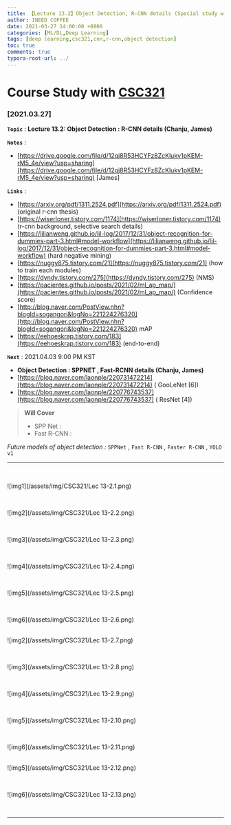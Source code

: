 ```yaml
---
title: 【Lecture 13.2】Object Detection, R-CNN details (Special study with laonpeople)
author: INEED COFFEE
date: 2021-03-27 14:00:00 +0800
categories: [ML/DL,Deep Learning]
tags: [deep learning,csc321,cnn,r-cnn,object detection]
toc: true
comments: true
typora-root-url: ../
---
```

# Course Study with [CSC321](https://www.cs.toronto.edu/~rgrosse/courses/csc321_2017/) 



### [2021.03.27]

__`Topic`__ : __Lecture 13.2: Object Detection : R-CNN details (Chanju, James)__ 

__`Notes`__ : 

- [https://drive.google.com/file/d/12qj8R53HCYFz8ZcKlukv1pKEM-rM5_4e/view?usp=sharing](https://drive.google.com/file/d/12qj8R53HCYFz8ZcKlukv1pKEM-rM5_4e/view?usp=sharing) [James]

__`Links`__ : 

- [https://arxiv.org/pdf/1311.2524.pdf](https://arxiv.org/pdf/1311.2524.pdf) (original r-cnn thesis)
- [https://wiserloner.tistory.com/1174](https://wiserloner.tistory.com/1174) (r-cnn background, selective search details)
- [https://lilianweng.github.io/lil-log/2017/12/31/object-recognition-for-dummies-part-3.html#model-workflow](https://lilianweng.github.io/lil-log/2017/12/31/object-recognition-for-dummies-part-3.html#model-workflow) (hard negative mining)
- [https://nuggy875.tistory.com/21](https://nuggy875.tistory.com/21) (how to train each modules)
- [https://dyndy.tistory.com/275](https://dyndy.tistory.com/275) (NMS)
- [https://pacientes.github.io/posts/2021/02/ml_ap_map/](https://pacientes.github.io/posts/2021/02/ml_ap_map/) (Confidence score)
- [http://blog.naver.com/PostView.nhn?blogId=sogangori&logNo=221224276320](http://blog.naver.com/PostView.nhn?blogId=sogangori&logNo=221224276320) mAP
- [https://eehoeskrap.tistory.com/183](https://eehoeskrap.tistory.com/183) (end-to-end)

__`Next`__ : 2021.04.03 9:00 PM KST

- __Object Detection : SPPNET , Fast-RCNN details (Chanju, James)__ 
- [https://blog.naver.com/laonple/220731472214](https://blog.naver.com/laonple/220731472214) ( GooLeNet [6])
- [https://blog.naver.com/laonple/220776743537](https://blog.naver.com/laonple/220776743537) ( ResNet [4])

> __Will Cover__ 
>
> - SPP Net : 
> - Fast R-CNN : 

_Future models of object detection :_ `SPPNet` , `Fast R-CNN` , `Faster R-CNN` , `YOLO v1` 

---

​			

![img1](/assets/img/CSC321/Lec 13-2.1.png)

​	

![img2](/assets/img/CSC321/Lec 13-2.2.png)

​	

![img3](/assets/img/CSC321/Lec 13-2.3.png)

​	

![img4](/assets/img/CSC321/Lec 13-2.4.png)

​	

![img5](/assets/img/CSC321/Lec 13-2.5.png)

​	

![img6](/assets/img/CSC321/Lec 13-2.6.png)

​	
![img2](/assets/img/CSC321/Lec 13-2.7.png)

​	

![img3](/assets/img/CSC321/Lec 13-2.8.png)

​	

![img4](/assets/img/CSC321/Lec 13-2.9.png)

​	

![img5](/assets/img/CSC321/Lec 13-2.10.png)

​	

![img6](/assets/img/CSC321/Lec 13-2.11.png)

​	
![img5](/assets/img/CSC321/Lec 13-2.12.png)

​	

![img6](/assets/img/CSC321/Lec 13-2.13.png)

​	
***



​	

